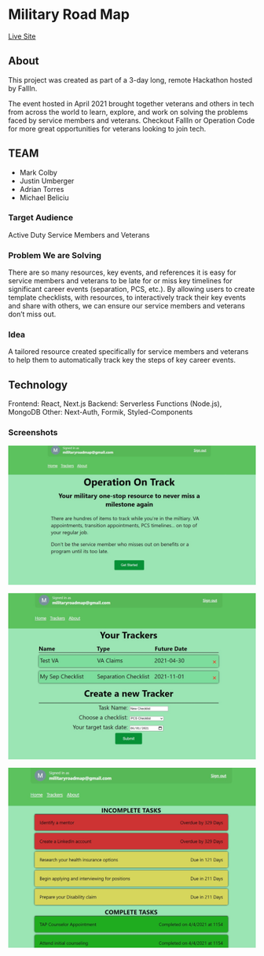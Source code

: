 # Military Road Map

[Live Site](https://military-road-map.vercel.app/)

## About

This project was created as part of a 3-day long, remote Hackathon hosted by FallIn.

The event hosted in April 2021 brought together veterans and others in tech from across the world to learn, explore, and work on solving the problems faced by service members and veterans. Checkout FallIn or Operation Code for more great opportunities for veterans looking to join tech.

## TEAM

- Mark Colby
- Justin Umberger
- Adrian Torres
- Michael Beliciu

### Target Audience

Active Duty Service Members and Veterans

### Problem We are Solving

There are so many resources, key events, and references it is easy for service members and veterans to be late for or miss key timelines for significant career events (separation, PCS, etc.). By allowing users to create template checklists, with resources, to interactively track their key events and share with others, we can ensure our service members and veterans don’t miss out.

### Idea

A tailored resource created specifically for service members and veterans to help them to automatically track key the steps of key career events.

## Technology

Frontend: React, Next.js
Backend: Serverless Functions (Node.js), MongoDB
Other: Next-Auth, Formik, Styled-Components

### Screenshots

![Home Screenshot](/screenshots/Home_Screenshot.jpg?raw=true)

![Tracker Screenshot](/screenshots/Tracker_Screenshot.jpg?raw=true)

![Tasks Screenshot](/screenshots/Tasks_Screenshot.jpg?raw=true)
